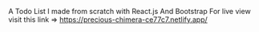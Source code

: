 
A Todo List I made from scratch with React.js And Bootstrap
For live view visit this link => https://precious-chimera-ce77c7.netlify.app/
